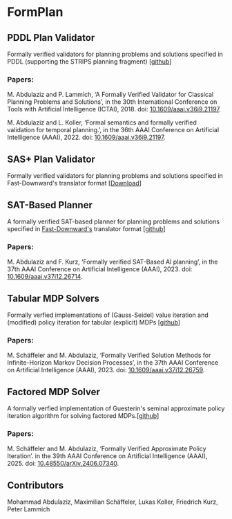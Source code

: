 # FormPlan

## PDDL Plan Validator
Formally verified validators for planning problems and solutions specified in PDDL (supporting the STRIPS planning fragment) [[github](https://github.com/mabdula/PDDL_STRIPS_Verified_Validator)]

### Papers:

M. Abdulaziz and P. Lammich, ‘A Formally Verified Validator for Classical Planning Problems and Solutions’, in the 30th International Conference on Tools with Artificial Intelligence (ICTAI), 2018. doi: [10.1609/aaai.v36i9.21197](https://doi.org/10.1609/aaai.v36i9.21197).

M. Abdulaziz and L. Koller, ‘Formal semantics and formally verified validation for temporal planning.’, in the 36th AAAI Conference on Artificial Intelligence (AAAI), 2022. doi: [10.1609/aaai.v36i9.21197](https://doi.org/10.1609/aaai.v36i9.21197).


## SAS+ Plan Validator
Formally verified validators for planning problems and solutions specified in Fast-Downward's translator format [[Download](https://mabdula.github.io/sw/SASP_val.tgz)]

## SAT-Based Planner
A formally verified SAT-based planner for planning problems and solutions specified in [Fast-Downward's](https://www.fast-downward.org/TranslatorOutputFormat) translator format [[github](https://github.com/mabdula/Verified-SAT-Based-Planning)]

### Papers:

M. Abdulaziz and F. Kurz, ‘Formally verified SAT-Based AI planning’, in the 37th AAAI Conference on Artificial Intelligence (AAAI), 2023. doi: [10.1609/aaai.v37i12.26714](https://doi.org/10.1609/aaai.v37i12.26714).

## Tabular MDP Solvers
Formally verfied implementations of (Gauss-Seidel) value iteration and (modified) policy iteration for tabular (explicit) MDPs [[github](https://github.com/schaeffm/mdps-isabelle-hol)]

### Papers:

M. Schäffeler and M. Abdulaziz, ‘Formally Verified Solution Methods for Infinite-Horizon Markov Decision Processes’, in the 37th AAAI Conference on Artificial Intelligence (AAAI), 2023. doi: [10.1609/aaai.v37i12.26759](https://doi.org/10.1609/aaai.v37i12.26759).

## Factored MDP Solver
A formally verfied implementation of Guesterin's seminal approximate policy iteration algorithm for solving factored MDPs.[[github](https://github.com/schaeffm/fmdp_isabelle)]

### Papers:

M. Schäffeler and M. Abdulaziz, ‘Formally Verified Approximate Policy Iteration’. in the 39th AAAI Conference on Artificial Intelligence (AAAI), 2025. doi: [10.48550/arXiv.2406.07340](https://doi.org/10.48550/arXiv.2406.07340).

## Contributors
Mohammad Abdulaziz, Maximilian Schäffeler, Lukas Koller, Friedrich Kurz, Peter Lammich 
